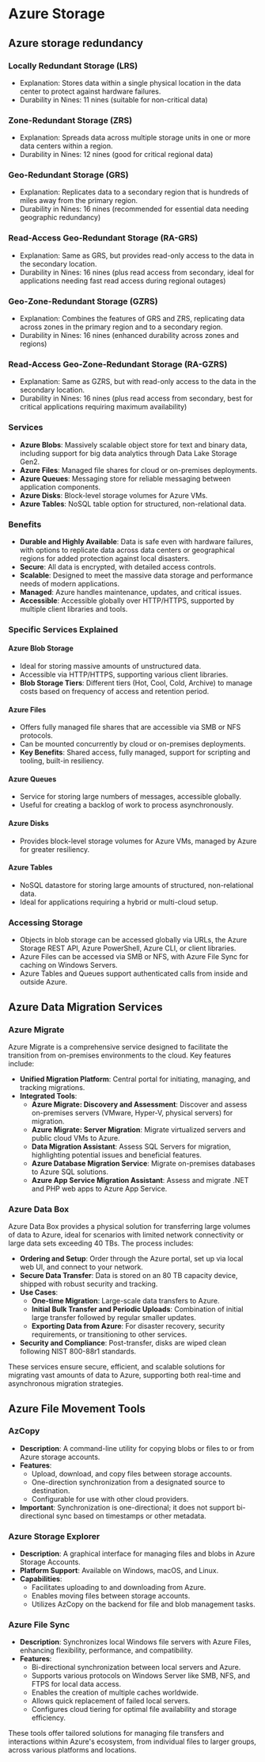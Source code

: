 # Azure Storage

## Azure storage redundancy

### Locally Redundant Storage (LRS)

- Explanation: Stores data within a single physical location in the data center to protect against hardware failures.
- Durability in Nines: 11 nines (suitable for non-critical data)

### Zone-Redundant Storage (ZRS)

- Explanation: Spreads data across multiple storage units in one or more data centers within a region.
- Durability in Nines: 12 nines (good for critical regional data)

### Geo-Redundant Storage (GRS)

- Explanation: Replicates data to a secondary region that is hundreds of miles away from the primary region.
- Durability in Nines: 16 nines (recommended for essential data needing geographic redundancy)

### Read-Access Geo-Redundant Storage (RA-GRS)

- Explanation: Same as GRS, but provides read-only access to the data in the secondary location.
- Durability in Nines: 16 nines (plus read access from secondary, ideal for applications needing fast read access during regional outages)

### Geo-Zone-Redundant Storage (GZRS)

- Explanation: Combines the features of GRS and ZRS, replicating data across zones in the primary region and to a secondary region.
- Durability in Nines: 16 nines (enhanced durability across zones and regions)

### Read-Access Geo-Zone-Redundant Storage (RA-GZRS)

- Explanation: Same as GZRS, but with read-only access to the data in the secondary location.
- Durability in Nines: 16 nines (plus read access from secondary, best for critical applications requiring maximum availability)

### Services

- **Azure Blobs**: Massively scalable object store for text and binary data, including support for big data analytics through Data Lake Storage Gen2.
- **Azure Files**: Managed file shares for cloud or on-premises deployments.
- **Azure Queues**: Messaging store for reliable messaging between application components.
- **Azure Disks**: Block-level storage volumes for Azure VMs.
- **Azure Tables**: NoSQL table option for structured, non-relational data.

### Benefits

- **Durable and Highly Available**: Data is safe even with hardware failures, with options to replicate data across data centers or geographical regions for added protection against local disasters.
- **Secure**: All data is encrypted, with detailed access controls.
- **Scalable**: Designed to meet the massive data storage and performance needs of modern applications.
- **Managed**: Azure handles maintenance, updates, and critical issues.
- **Accessible**: Accessible globally over HTTP/HTTPS, supported by multiple client libraries and tools.

### Specific Services Explained

#### Azure Blob Storage

- Ideal for storing massive amounts of unstructured data.
- Accessible via HTTP/HTTPS, supporting various client libraries.
- **Blob Storage Tiers**: Different tiers (Hot, Cool, Cold, Archive) to manage costs based on frequency of access and retention period.

#### Azure Files

- Offers fully managed file shares that are accessible via SMB or NFS protocols.
- Can be mounted concurrently by cloud or on-premises deployments.
- **Key Benefits**: Shared access, fully managed, support for scripting and tooling, built-in resiliency.

#### Azure Queues

- Service for storing large numbers of messages, accessible globally.
- Useful for creating a backlog of work to process asynchronously.

#### Azure Disks

- Provides block-level storage volumes for Azure VMs, managed by Azure for greater resiliency.

#### Azure Tables

- NoSQL datastore for storing large amounts of structured, non-relational data.
- Ideal for applications requiring a hybrid or multi-cloud setup.

### Accessing Storage

- Objects in blob storage can be accessed globally via URLs, the Azure Storage REST API, Azure PowerShell, Azure CLI, or client libraries.
- Azure Files can be accessed via SMB or NFS, with Azure File Sync for caching on Windows Servers.
- Azure Tables and Queues support authenticated calls from inside and outside Azure.

## Azure Data Migration Services

### Azure Migrate

Azure Migrate is a comprehensive service designed to facilitate the transition from on-premises environments to the cloud. Key features include:

- **Unified Migration Platform**: Central portal for initiating, managing, and tracking migrations.
- **Integrated Tools**:
  - **Azure Migrate: Discovery and Assessment**: Discover and assess on-premises servers (VMware, Hyper-V, physical servers) for migration.
  - **Azure Migrate: Server Migration**: Migrate virtualized servers and public cloud VMs to Azure.
  - **Data Migration Assistant**: Assess SQL Servers for migration, highlighting potential issues and beneficial features.
  - **Azure Database Migration Service**: Migrate on-premises databases to Azure SQL solutions.
  - **Azure App Service Migration Assistant**: Assess and migrate .NET and PHP web apps to Azure App Service.

### Azure Data Box

Azure Data Box provides a physical solution for transferring large volumes of data to Azure, ideal for scenarios with limited network connectivity or large data sets exceeding 40 TBs. The process includes:

- **Ordering and Setup**: Order through the Azure portal, set up via local web UI, and connect to your network.
- **Secure Data Transfer**: Data is stored on an 80 TB capacity device, shipped with robust security and tracking.
- **Use Cases**:
  - **One-time Migration**: Large-scale data transfers to Azure.
  - **Initial Bulk Transfer and Periodic Uploads**: Combination of initial large transfer followed by regular smaller updates.
  - **Exporting Data from Azure**: For disaster recovery, security requirements, or transitioning to other services.
- **Security and Compliance**: Post-transfer, disks are wiped clean following NIST 800-88r1 standards.

These services ensure secure, efficient, and scalable solutions for migrating vast amounts of data to Azure, supporting both real-time and asynchronous migration strategies.

## Azure File Movement Tools

### AzCopy

- **Description**: A command-line utility for copying blobs or files to or from Azure storage accounts.
- **Features**:
  - Upload, download, and copy files between storage accounts.
  - One-direction synchronization from a designated source to destination.
  - Configurable for use with other cloud providers.
- **Important**: Synchronization is one-directional; it does not support bi-directional sync based on timestamps or other metadata.

### Azure Storage Explorer

- **Description**: A graphical interface for managing files and blobs in Azure Storage Accounts.
- **Platform Support**: Available on Windows, macOS, and Linux.
- **Capabilities**:
  - Facilitates uploading to and downloading from Azure.
  - Enables moving files between storage accounts.
  - Utilizes AzCopy on the backend for file and blob management tasks.

### Azure File Sync

- **Description**: Synchronizes local Windows file servers with Azure Files, enhancing flexibility, performance, and compatibility.
- **Features**:
  - Bi-directional synchronization between local servers and Azure.
  - Supports various protocols on Windows Server like SMB, NFS, and FTPS for local data access.
  - Enables the creation of multiple caches worldwide.
  - Allows quick replacement of failed local servers.
  - Configures cloud tiering for optimal file availability and storage efficiency.

These tools offer tailored solutions for managing file transfers and interactions within Azure's ecosystem, from individual files to larger groups, across various platforms and locations.
